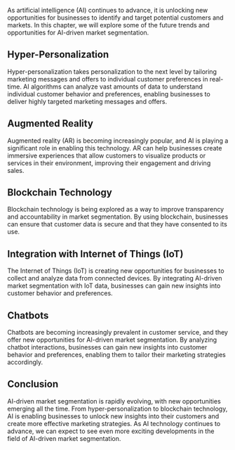 
As artificial intelligence (AI) continues to advance, it is unlocking new opportunities for businesses to identify and target potential customers and markets. In this chapter, we will explore some of the future trends and opportunities for AI-driven market segmentation.

Hyper-Personalization
---------------------

Hyper-personalization takes personalization to the next level by tailoring marketing messages and offers to individual customer preferences in real-time. AI algorithms can analyze vast amounts of data to understand individual customer behavior and preferences, enabling businesses to deliver highly targeted marketing messages and offers.

Augmented Reality
-----------------

Augmented reality (AR) is becoming increasingly popular, and AI is playing a significant role in enabling this technology. AR can help businesses create immersive experiences that allow customers to visualize products or services in their environment, improving their engagement and driving sales.

Blockchain Technology
---------------------

Blockchain technology is being explored as a way to improve transparency and accountability in market segmentation. By using blockchain, businesses can ensure that customer data is secure and that they have consented to its use.

Integration with Internet of Things (IoT)
-----------------------------------------

The Internet of Things (IoT) is creating new opportunities for businesses to collect and analyze data from connected devices. By integrating AI-driven market segmentation with IoT data, businesses can gain new insights into customer behavior and preferences.

Chatbots
--------

Chatbots are becoming increasingly prevalent in customer service, and they offer new opportunities for AI-driven market segmentation. By analyzing chatbot interactions, businesses can gain new insights into customer behavior and preferences, enabling them to tailor their marketing strategies accordingly.

Conclusion
----------

AI-driven market segmentation is rapidly evolving, with new opportunities emerging all the time. From hyper-personalization to blockchain technology, AI is enabling businesses to unlock new insights into their customers and create more effective marketing strategies. As AI technology continues to advance, we can expect to see even more exciting developments in the field of AI-driven market segmentation.
